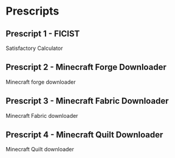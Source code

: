 # Prescripts

## Prescript 1 - FICIST
Satisfactory Calculator

## Prescript 2 - Minecraft Forge Downloader
Minecraft forge downloader

## Prescript 3 - Minecraft Fabric Downloader
Minecraft Fabric downloader

## Prescript 4 - Minecraft Quilt Downloader
Minecraft Quilt downloader

